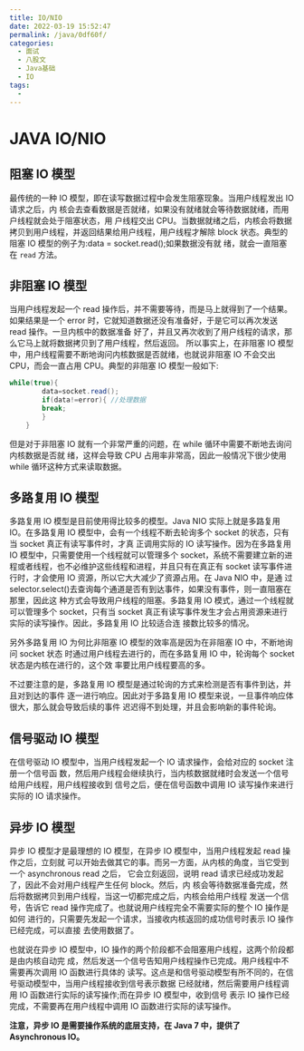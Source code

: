 ```yaml
---
title: IO/NIO
date: 2022-03-19 15:52:47
permalink: /java/0df60f/
categories:
  - 面试
  - 八股文
  - Java基础
  - IO
tags:
  - 
---
```

  
# JAVA IO/NIO

## 阻塞 IO 模型
最传统的一种 IO 模型，即在读写数据过程中会发生阻塞现象。当用户线程发出 IO 请求之后，内 核会去查看数据是否就绪，如果没有就绪就会等待数据就绪，而用户线程就会处于阻塞状态，用 户线程交出 CPU。当数据就绪之后，内核会将数据拷贝到用户线程，并返回结果给用户线程，用户线程才解除 block 状态。典型的阻塞 IO 模型的例子为:data = socket.read();如果数据没有就 绪，就会一直阻塞在 `read` 方法。

## 非阻塞 IO 模型
当用户线程发起一个 read 操作后，并不需要等待，而是马上就得到了一个结果。如果结果是一个 error 时，它就知道数据还没有准备好，于是它可以再次发送 read 操作。一旦内核中的数据准备 好了，并且又再次收到了用户线程的请求，那么它马上就将数据拷贝到了用户线程，然后返回。 所以事实上，在非阻塞 IO 模型中，用户线程需要不断地询问内核数据是否就绪，也就说非阻塞 IO 不会交出 CPU，而会一直占用 CPU。典型的非阻塞 IO 模型一般如下:

```java
while(true){
        data=socket.read();
        if(data!=error){ //处理数据
        break;
        }
    }
```

但是对于非阻塞 IO 就有一个非常严重的问题，在 while 循环中需要不断地去询问内核数据是否就 绪，这样会导致 CPU 占用率非常高，因此一般情况下很少使用 while 循环这种方式来读取数据。

## 多路复用 IO 模型
多路复用 IO 模型是目前使用得比较多的模型。Java NIO 实际上就是多路复用 IO。在多路复用 IO 模型中，会有一个线程不断去轮询多个 socket 的状态，只有当 socket 真正有读写事件时，才真 正调用实际的 IO 读写操作。因为在多路复用 IO 模型中，只需要使用一个线程就可以管理多个 socket，系统不需要建立新的进程或者线程，也不必维护这些线程和进程，并且只有在真正有 socket 读写事件进行时，才会使用 IO 资源，所以它大大减少了资源占用。在 Java NIO 中，是通 过 selector.select()去查询每个通道是否有到达事件，如果没有事件，则一直阻塞在那里，因此这 种方式会导致用户线程的阻塞。多路复用 IO 模式，通过一个线程就可以管理多个 socket，只有当 socket 真正有读写事件发生才会占用资源来进行实际的读写操作。因此，多路复用 IO 比较适合连 接数比较多的情况。

另外多路复用 IO 为何比非阻塞 IO 模型的效率高是因为在非阻塞 IO 中，不断地询问 socket 状态 时通过用户线程去进行的，而在多路复用 IO 中，轮询每个 socket 状态是内核在进行的，这个效 率要比用户线程要高的多。

不过要注意的是，多路复用 IO 模型是通过轮询的方式来检测是否有事件到达，并且对到达的事件 逐一进行响应。因此对于多路复用 IO 模型来说，一旦事件响应体很大，那么就会导致后续的事件 迟迟得不到处理，并且会影响新的事件轮询。

## 信号驱动 IO 模型
在信号驱动 IO 模型中，当用户线程发起一个 IO 请求操作，会给对应的 socket 注册一个信号函 数，然后用户线程会继续执行，当内核数据就绪时会发送一个信号给用户线程，用户线程接收到 信号之后，便在信号函数中调用 IO 读写操作来进行实际的 IO 请求操作。
## 异步 IO 模型

异步 IO 模型才是最理想的 IO 模型，在异步 IO 模型中，当用户线程发起 read 操作之后，立刻就 可以开始去做其它的事。而另一方面，从内核的角度，当它受到一个 asynchronous read 之后， 它会立刻返回，说明 read 请求已经成功发起了，因此不会对用户线程产生任何 block。然后，内 核会等待数据准备完成，然后将数据拷贝到用户线程，当这一切都完成之后，内核会给用户线程 发送一个信号，告诉它 read 操作完成了。也就说用户线程完全不需要实际的整个 IO 操作是如何 进行的，只需要先发起一个请求，当接收内核返回的成功信号时表示 IO 操作已经完成，可以直接 去使用数据了。

也就说在异步 IO 模型中，IO 操作的两个阶段都不会阻塞用户线程，这两个阶段都是由内核自动完 成，然后发送一个信号告知用户线程操作已完成。用户线程中不需要再次调用 IO 函数进行具体的 读写。这点是和信号驱动模型有所不同的，在信号驱动模型中，当用户线程接收到信号表示数据 已经就绪，然后需要用户线程调用 IO 函数进行实际的读写操作;而在异步 IO 模型中，收到信号 表示 IO 操作已经完成，不需要再在用户线程中调用 IO 函数进行实际的读写操作。

**注意，异步 IO 是需要操作系统的底层支持，在 Java 7 中，提供了 Asynchronous IO。**

